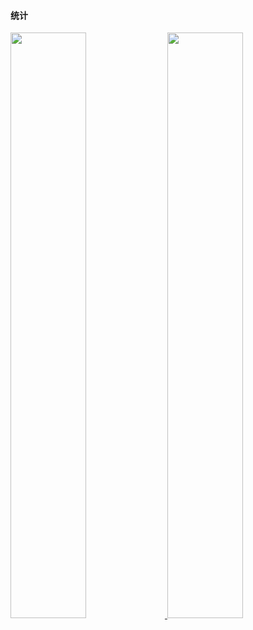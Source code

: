 #### 统计

<div>
    <a href="https://leetcode.cn/u/luguosong_leetcode/">
        <img width="49%" src="https://leetcard.jacoblin.cool/luguosong_leetcode?theme=dark&font=Source%20Code%20Pro&site=cn&ext=heatmap">
    </a>
<img width="49%" src="https://github-readme-stats.vercel.app/api?username=luguosong&locale=cn&hide_rank=true&show_icons=true&theme=dark&include_all_commits=true&line_height=40">
</div>


